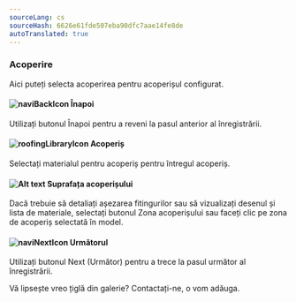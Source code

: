 ```yaml
---
sourceLang: cs
sourceHash: 6626e61fde507eba90dfc7aae14fe8de
autoTranslated: true
---
```



### Acoperire
Aici puteți selecta acoperirea pentru acoperișul configurat.

#### ![naviBackIcon](img/backIcon-en.png) Înapoi
Utilizați butonul Înapoi pentru a reveni la pasul anterior al înregistrării.

#### ![roofingLibraryIcon](img/roofingLibraryIcon-en.png) Acoperiș
Selectați materialul pentru acoperiș pentru întregul acoperiș.

#### ![Alt text](img/roofPlaneDicon-en) Suprafața acoperișului
Dacă trebuie să detaliați așezarea fitingurilor sau să vizualizați desenul și lista de materiale, selectați butonul Zona acoperișului sau faceți clic pe zona de acoperiș selectată în model.

#### ![naviNextIcon](img/nextIcon-en.png) Următorul
Utilizați butonul Next (Următor) pentru a trece la pasul următor al înregistrării.

Vă lipsește vreo țiglă din galerie? Contactați-ne, o vom adăuga.
